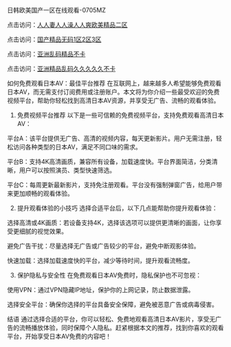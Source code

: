 
日韩欧美国产一区在线观看-0705MZ

点击访问：<a href="https://heiliaoxwd5i8.pages.dev">人人妻人人澡人人爽欧美精品二区</a>

点击访问：<a href="https://heiliaowt0d7p.pages.dev">国产精品无码1区2区3区</a>

点击访问：<a href="https://heiliaoga6s9v.pages.dev">亚洲乱码精品不卡</a>

点击访问：<a href="https://heiliaoow5kzm.pages.dev">亚洲精品乱码久久久久久不卡</a>




如何免费观看日本AV：最佳平台推荐
在互联网上，越来越多人希望能够免费观看日本AV，而无需支付订阅费用或注册账户。本文将为你介绍一些最受欢迎的免费视频平台，帮助你轻松找到高清日本AV资源，并享受无广告、流畅的观看体验。

1. 免费视频平台推荐
以下是一些可信赖的免费视频平台，支持免费观看高清日本AV：

平台A：该平台提供无广告、高清的视频内容，每天更新影片。用户无需注册，轻松访问各种类型的日本AV，满足不同口味的需求。

平台B：支持4K高清画质，兼容所有设备，加载速度快。平台界面简洁，分类清晰，用户可以按照演员、类型快速筛选。

平台C：每周更新最新影片，支持免注册观看。平台没有强制弹窗广告，给用户带来更加顺畅的观看体验。

2. 提升观看体验的小技巧
选择合适平台后，以下几点能帮助你提升观看体验：

选择高清或4K画质：若设备支持4K，选择该选项可以提供更清晰的画面，让你享受更细腻的视觉效果。

避免广告干扰：尽量选择无广告或广告较少的平台，避免中断观影体验。

快速加载：选择加载速度快的平台，减少等待时间，提升观看流畅度。

3. 保护隐私与安全性
在免费观看日本AV免费时，隐私保护也不可忽视：

使用VPN：通过VPN隐藏IP地址，保护你的上网记录，防止数据泄露。

选择安全平台：确保你选择的平台具备安全保障，避免被恶意广告或病毒侵害。

结语
通过选择合适的平台，你可以轻松、免费地观看高清日本AV影片，享受无广告的流畅播放体验，同时保障个人隐私。赶紧根据本文的推荐，找到你喜欢的观看平台，开始享受日本AV免费的内容吧！






<span style="display:none;">[Canonical link]( https://github.com/pop20250709/754303 ）</span>
